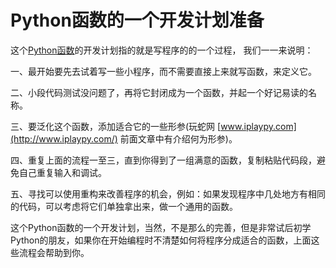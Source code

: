 # Python函数的一个开发计划准备

这个[Python函数](http://www.iplaypy.com/jichu/function.html)的开发计划指的就是写程序的的一个过程，
我们一一来说明：

一、最开始要先去试着写一些小程序，而不需要直接上来就写函数，来定义它。

二、小段代码测试没问题了，再将它封闭成为一个函数，并起一个好记易读的名称。

三、要泛化这个函数，添加适合它的一些形参(玩蛇网 [www.iplaypy.com](http://www.iplaypy.com/) 前面文章中有介绍何为形参)。

四、重复上面的流程一至三，直到你得到了一组满意的函数，复制粘贴代码段，避免自己重复输入和调试。

五、寻找可以使用重构来改善程序的机会，例如：如果发现程序中几处地方有相同的代码，可以考虑将它们单独拿出来，做一个通用的函数。

这个Python函数的一个开发计划，当然，不是那么的完善，但是非常试后初学Python的朋友，如果你在开始编程时不清楚如何将程序分成适合的函数，上面这些流程会帮助到你。
